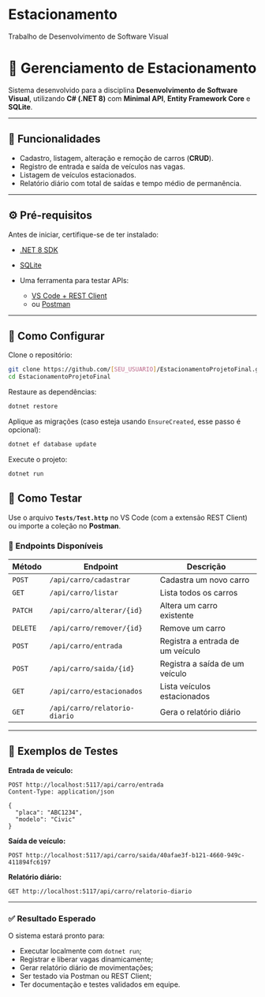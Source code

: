 # Estacionamento
Trabalho de Desenvolvimento de Software Visual


# 🚗 Gerenciamento de Estacionamento

Sistema desenvolvido para a disciplina **Desenvolvimento de Software Visual**, utilizando **C# (.NET 8)** com **Minimal API**, **Entity Framework Core** e **SQLite**.

---

## 🧩 Funcionalidades

* Cadastro, listagem, alteração e remoção de carros (**CRUD**).
* Registro de entrada e saída de veículos nas vagas.
* Listagem de veículos estacionados.
* Relatório diário com total de saídas e tempo médio de permanência.

---

## ⚙️ Pré-requisitos

Antes de iniciar, certifique-se de ter instalado:

* [.NET 8 SDK](https://dotnet.microsoft.com/download)
* [SQLite](https://www.sqlite.org/download.html)
* Uma ferramenta para testar APIs:

  * [VS Code + REST Client](https://marketplace.visualstudio.com/items?itemName=humao.rest-client)
  * ou [Postman](https://www.postman.com/)

---

## 🚀 Como Configurar

Clone o repositório:

```bash
git clone https://github.com/[SEU_USUARIO]/EstacionamentoProjetoFinal.git
cd EstacionamentoProjetoFinal
```

Restaure as dependências:

```bash
dotnet restore
```

Aplique as migrações (caso esteja usando `EnsureCreated`, esse passo é opcional):

```bash
dotnet ef database update
```

Execute o projeto:

```bash
dotnet run
```

## 🧪 Como Testar

Use o arquivo **`Tests/Test.http`** no VS Code (com a extensão REST Client) ou importe a coleção no **Postman**.

### 🔗 Endpoints Disponíveis

| Método   | Endpoint                      | Descrição                        |
| -------- | ----------------------------- | -------------------------------- |
| `POST`   | `/api/carro/cadastrar`        | Cadastra um novo carro           |
| `GET`    | `/api/carro/listar`           | Lista todos os carros            |
| `PATCH`  | `/api/carro/alterar/{id}`     | Altera um carro existente        |
| `DELETE` | `/api/carro/remover/{id}`     | Remove um carro                  |
| `POST`   | `/api/carro/entrada`          | Registra a entrada de um veículo |
| `POST`   | `/api/carro/saida/{id}`       | Registra a saída de um veículo   |
| `GET`    | `/api/carro/estacionados`     | Lista veículos estacionados      |
| `GET`    | `/api/carro/relatorio-diario` | Gera o relatório diário          |

---

## 🧠 Exemplos de Testes

**Entrada de veículo:**

```http
POST http://localhost:5117/api/carro/entrada
Content-Type: application/json

{
  "placa": "ABC1234",
  "modelo": "Civic"
}
```

**Saída de veículo:**

```http
POST http://localhost:5117/api/carro/saida/40afae3f-b121-4660-949c-411894fc6197
```

**Relatório diário:**

```http
GET http://localhost:5117/api/carro/relatorio-diario
```

---

### ✅ Resultado Esperado

O sistema estará pronto para:

* Executar localmente com `dotnet run`;
* Registrar e liberar vagas dinamicamente;
* Gerar relatório diário de movimentações;
* Ser testado via Postman ou REST Client;
* Ter documentação e testes validados em equipe.